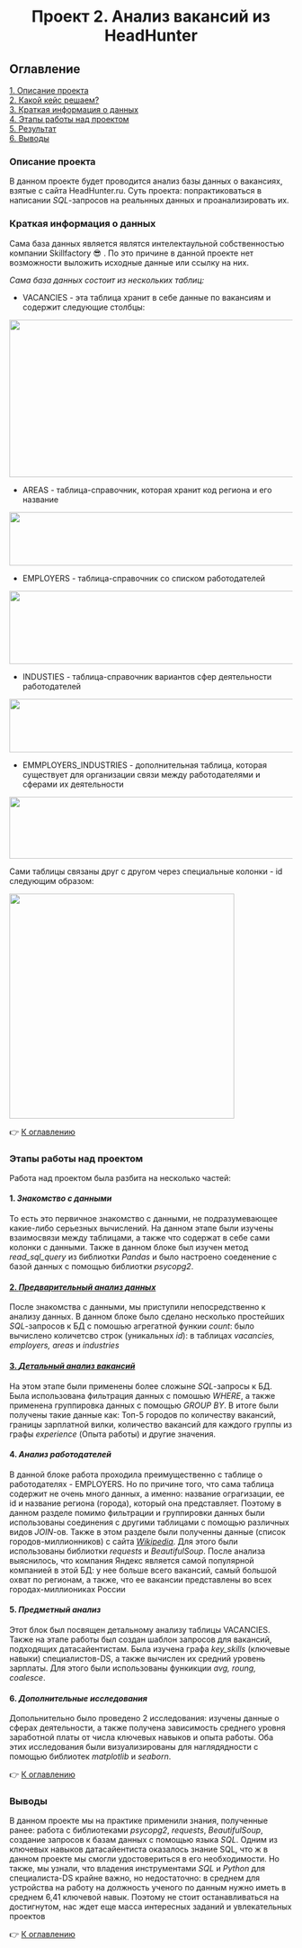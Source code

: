 # <center> Проект 2. Анализ вакансий из HeadHunter

## Оглавление
[1. Описание проекта](https://github.com/romash23/project-2/blob/master/README.md#Описание-проекта)  
[2. Какой кейс решаем?](https://github.com/romash23/project-2/blob/master/README.md#Какой-кейс-решаем)  
[3. Краткая информация о данных](https://github.com/romash23/project-2/blob/master/README.md#Краткая-информация-о-данных)  
[4. Этапы работы над проектом](https://github.com/romash23/project-2/blob/master/README.md#Этапы-работы-над-проектом)  
[5. Результат](https://github.com/romash23/project-2/blob/master/README.md#Результат)    
[6. Выводы](https://github.com/romash23/project-2/blob/master/README.md#Выводы) 


### Описание проекта

В данном проекте будет проводится анализ базы данных о вакансиях, взятые с сайта HeadHunter.ru. Суть проекта: попрактиковаться в написании *SQL*-запросов на реальнных данных и проанализировать их.

### Краткая информация о данных

 Сама база данных является являтся интелектаульной собственностью компании Skillfactory :sunglasses: . По это причине в данной проекте нет возможности выложить исходные данные или ссылку на них.

 *Сама база данных состоит из нескольких таблиц:*
 * VACANCIES - эта таблица хранит в себе данные по вакансиям и содержит следующие столбцы: 
 
 <img src=https://lms-cdn.skillfactory.ru/assets/courseware/v1/837cf6ff79f483e387a16c993634f3e4/asset-v1:SkillFactory+DST-3.0+28FEB2021+type@asset+block/SQL_pj2_2_2.png width="600" height="280">

 * AREAS - таблица-справочник, которая хранит код региона и его название

 <img src=https://lms-cdn.skillfactory.ru/assets/courseware/v1/682c2306f3d46a25915a89d4ec7e16ed/asset-v1:SkillFactory+DST-3.0+28FEB2021+type@asset+block/SQL_pj2_2_3.png width="600" height="95">

 * EMPLOYERS - таблица-справочник со списком работодателей

<img src=https://lms-cdn.skillfactory.ru/assets/courseware/v1/d2a26db623c75572c71923b57241e038/asset-v1:SkillFactory+DST-3.0+28FEB2021+type@asset+block/SQL_pj2_2_4.png width="600" height="130">

* INDUSTIES - таблица-справочник вариантов сфер деятельности работодателей

<img src=https://lms-cdn.skillfactory.ru/assets/courseware/v1/2c76bca09937a1a05a9e66d51008e298/asset-v1:SkillFactory+DST-3.0+28FEB2021+type@asset+block/SQL_pj2_2_5.png width="600" height="95">

* EMMPLOYERS_INDUSTRIES - дополнительная таблица, которая существует для организации связи между работодателями и сферами их деятельности

<img src=https://lms-cdn.skillfactory.ru/assets/courseware/v1/16ff3df0bb0ddecd922562f3c4bdd32c/asset-v1:SkillFactory+DST-3.0+28FEB2021+type@asset+block/SQL_pj2_2_6.png width="600" height="110">

Сами таблицы связаны друг с другом через специальные колонки - id следующим образом:

<img src=https://lms-cdn.skillfactory.ru/assets/courseware/v1/efd63819603e7d4f4433ed2fedec717c/asset-v1:SkillFactory+DST-3.0+28FEB2021+type@asset+block/SQL_pj2_2_1.png width="400" height="400">

:point_right: [К оглавлению](https://github.com/romash23/project-2/blob/master/README.md#%D0%9E%D0%B3%D0%BB%D0%B0%D0%B2%D0%BB%D0%B5%D0%BD%D0%B8%D0%B5)


### Этапы работы над проектом

Работа над проектом была разбита на несколько частей:

#### 1. *Знакомство с данными* 

То есть это первичное знакомство с данными, не подразумевающее какие-либо серьезных вычислений. На данном этапе были изучены взаимосвязи между таблицами, а также что содержат в себе сами колонки с данными. Также в данном блоке был изучен метод *read_sql_query* из библиотки *Pandas* и было настроено соеденение с базой данных с помощью библиотки *psycopg2*.

#### [2. *Предварительный анализ данных*](https://github.com/romash23/Project-2/blob/master/%D0%9F%D1%80%D0%BE%D0%B5%D0%BA%D1%82-2.%20%D0%90%D0%BD%D0%B0%D0%BB%D0%B8%D0%B7%20%D0%B2%D0%B0%D0%BA%D0%B0%D0%BD%D1%81%D0%B8%D0%B9%20%D0%B8%D0%B7%20HeadHunter.ipynb#Юнит)

После знакомства с данными, мы приступили непосредственно к анализу данных. В данном блоке было сделано несколько простейших *SQL*-запросов к БД с помошью агрегатной функии *count*: было вычислено количетсво строк (уникальных *id*):  в таблицах *vacancies, employers, areas* и *industries*

#### [3. *Детальный анализ вакансий*](https://github.com/romash23/Project-2/blob/master/%D0%9F%D1%80%D0%BE%D0%B5%D0%BA%D1%82-2.%20%D0%90%D0%BD%D0%B0%D0%BB%D0%B8%D0%B7%20%D0%B2%D0%B0%D0%BA%D0%B0%D0%BD%D1%81%D0%B8%D0%B9%20%D0%B8%D0%B7%20HeadHunter.ipynb#%D0%AE%D0%BD%D0%B8%D1%82-4-%20%D0%94%D0%B5%D1%82%D0%B0%D0%BB%D1%8C%D0%BD%D1%8B%D0%B9-%D0%B0%D0%BD%D0%B0%D0%BB%D0%B8%D0%B7-%D0%B2%D0%B0%D0%BA%D0%B0%D0%BD%D1%81%D0%B8%D0%B9)

На этом этапе были применены более сложыне *SQL*-запросы к БД. Была использована фильтрация данных с помошью *WHERE*, а также применена группировка данных с помощью *GROUP BY*. В итоге были получены такие данные как: Топ-5 городов по количеству вакансий, границы зарплатной вилки, количество вакансий для каждого группы из графы *experience* (Опыта работы) и другие значения.

#### 4. *Анализ работодателей*

В данной блоке работа проходила преимущественно с таблице о работодателях - EMPLOYERS. Но по причине того, что сама таблица содержит не очень много данных, а именно: название ограгизации, ее id и название региона (города), который она представляет. Поэтому в данном разделе помимо фильтрации и группировки данных были использованы соединения с другими таблицами с помощью различных видов *JOIN*-ов. Также в этом разделе были полученны данные (список городов-миллионников) с сайта [*Wikipedia*](https://ru.wikipedia.org/wiki/%D0%93%D0%BE%D1%80%D0%BE%D0%B4%D0%B0-%D0%BC%D0%B8%D0%BB%D0%BB%D0%B8%D0%BE%D0%BD%D0%B5%D1%80%D1%8B_%D0%A0%D0%BE%D1%81%D1%81%D0%B8%D0%B8). Для этого были использованы библиотки *requests* и *BeautifulSoup*.
После анализа выяснилось, что компания Яндекс является самой популярной компанией в этой БД: у нее больше всего вакансий, самый большой охват по регионам, а также, что ее вакансии представлены во всех городах-миллиониках России

#### 5. *Предметный анализ*

Этот блок был посвящен детальному анализу таблицы VACANCIES. Также на этапе работы был создан шаблон запросов для вакансий, подходящих датасайентистам. Была изучена графа *key_skills* (ключевые навыки) специалистов-DS, а также вычислен их средний уровень зарплаты. Для этого были использованы функикции *avg, roung, coalesce*.

#### 6. *Дополнительные исследования*

Допольнительно было проведено 2 исследования: изучены данные о сферах деятельности, а также получена зависимость среднего уровня заработной платы от числа ключевых навыков и опыта работы. Оба этих исследования были визуализированы для наглядядности с помощью библиотек *matplotlib* и *seaborn*.

:point_right: [К оглавлению](https://github.com/romash23/project-2/blob/master/README.md#%D0%9E%D0%B3%D0%BB%D0%B0%D0%B2%D0%BB%D0%B5%D0%BD%D0%B8%D0%B5)

### Выводы

В данном проекте мы на практике применили знания, полученные ранее: работа с библиотеками *psycopg2*, *requests*, *BeautifulSoup*, создание запросов к базам данных с помощью языка *SQL*. Одним из ключевых навыков датасайентиста оказалось знание SQL, что ж в данном проекте мы смогли удостовериться в его необходимости. Но также, мы узнали, что владения инструментами *SQL* и *Python* для специалиста-DS крайне важно, но недостаточно: в среднем для устройства на работу на должность ученого по данным нужно иметь в среднем 6,41 ключевой навык. Поэтому не стоит останавливаться на достигнутом, нас  ждет еще масса интересных заданий и увлекательных проектов 

:point_right: [К оглавлению](https://github.com/romash23/project-2/blob/master/README.md#%D0%9E%D0%B3%D0%BB%D0%B0%D0%B2%D0%BB%D0%B5%D0%BD%D0%B8%D0%B5)

